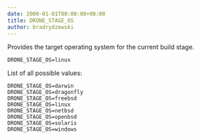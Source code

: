 ```yaml
---
date: 2000-01-01T00:00:00+00:00
title: DRONE_STAGE_OS
author: bradrydzewski
---
```


Provides the target operating system for the current build stage.

```
DRONE_STAGE_OS=linux
```

List of all possible values:

```
DRONE_STAGE_OS=darwin
DRONE_STAGE_OS=dragonfly
DRONE_STAGE_OS=freebsd
DRONE_STAGE_OS=linux
DRONE_STAGE_OS=netbsd
DRONE_STAGE_OS=openbsd
DRONE_STAGE_OS=solaris
DRONE_STAGE_OS=windows
```
